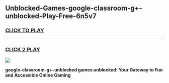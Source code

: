 
## Unblocked-Games-google-classroom-g+-unblocked-Play-Free-6n5v7
<h3>
<a href="https://premium76.site?title=google-classroom-g+-unblocked&ref=18A1">CLICK TO PLAY</a></h3>
<hr>

<h3>
<a href="https://premium76.site?title=google-classroom-g+-unblocked&ref=18A1">CLICK 2 PLAY</a>
  
</h3>

<a href="https://premium76.site?title=google-classroom-g+-unblocked&ref=18A1"><img src="https://clearcache.store/games.png"></a>


**google-classroom-g+-unblocked games unblocked: Your Gateway to Fun and Accessible Online Gaming**
